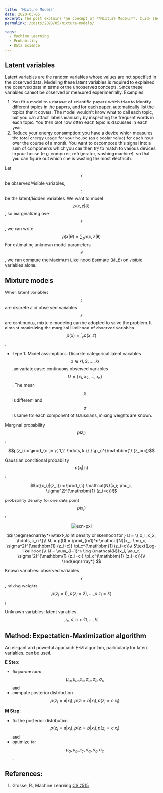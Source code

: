 ```yaml
---
title: 'Mixture Models'
date: 2020-05-05
excerpt: The post explains the concept of **Mixture Models**. Click [here](https://sayrjked.github.io/posts/2020/05/mixture-models/) to read further.
permalink: /posts/2020/05/mixture-models/

tags:
  - Machine Learning
  - Probability
  - Data Science
---
```


## Latent variables

Latent variables are the random variables whose values are not specified in the observed data.
Modeling these latent variables is required to explained the observed data in terms of the unobserved concepts. Since these variables cannot be observed or measured experimentally.
Examples:

1. You fit a model to a dataset of scientific papers which tries to identify different topics in the papers, and for each paper, automatically list the topics that it covers. The model wouldn’t know what to call each topic, but you can attach labels manually by inspecting the frequent words in each topic. You then plot how often each topic is discussed in each year.
2. Reduce your energy consumption: you have a device which measures the total energy usage for your house (as a scalar value) for each hour over the course of a month. You want to decompose this signal into a sum of components which you can then try to match to various devices in your house (e.g. computer, refrigerator, washing machine), so that you can figure out which one is wasting the most electricity.

Let $$x$$ be observed/visible variables, $$z$$ be the latent/hidden variables.
We want to model $$p(x, z|\theta)$$, so marginalizing over $$z$$, we can write $$p(x|\theta) = \sum_z p(x, z|\theta)$$
For estimating unknown model parameters $$\theta$$, we can compute the Maximum Likelihood Estimate (MLE) on visible variables alone.

## Mixture models

When latent variables $$z$$ are discrete and observed variables $$x$$ are continuous, mixture modeling can be adopted to solve the problem.
It aims at maximizing the marginal likelihood of observed variables $$p(x) = \int_{z} p(x,z)$$.

- Type 1: Model assumptions: Discrete categorical latent variables $$ z \in \{1,2, \hdots, k\} $$,univariate case: continuous observed variables $$ D = \{ x_1, x_2, \hdots, x_n \} $$. The mean $$\mu$$ is different and $$\sigma$$ is same for each component of Gaussians, mixing weights are known.

Marginal probability $$p(z_i)$$:

$$p(z_i) = \prod_{c \in \{ 1,2, \hdots, k \} } \pi_c^{\mathbbm{1}  (z_i=c)}$$

Gaussian conditional probability $$ p(x_i|z_i ) $$:

$$p({x_i}|{z_i}) = \prod_{c} \mathcal{N}(x_i; \mu_c, \sigma^2)^{\mathbbm{1}  (z_i=c)}$$

probability density for one data point $$p(x_i)$$:

<!-- $$p(x_i) &=  \sum_{z_i} p(x_i|z_i)p(z_i) = \sum_{z_i} \prod_c \mathcal{N}(x_i; \mu_c, \sigma^2)^{\mathbbm{1}  (z_i=c)} \pi_c^{\mathbbm{1}  (z_i=c)}$$ -->

<p style="text-align:center;"><img src="/images/mixturemodels/eqn-pxi.gif" alt="eqn-pxi"/></p>


$$
\begin{eqnarray*}
&\text{Joint density or likelihood for } D = \{ x_1, x_2, \hdots, x_n \}\\
&L = p(D) = \prod_{i=1}^n \mathcal{N}(x_i; \mu_c, \sigma^2)^{\mathbbm{1}  (z_i=c)} \pi_c^{\mathbbm{1}  (z_i=c)}\\
&\text{Log-likelihood}\\
&l = \sum_{i=1}^n \log (\mathcal{N}(x_i; \mu_c, \sigma^2)^{\mathbbm{1}  (z_i=c)} \pi_c^{\mathbbm{1}  (z_i=c)})\\
\end{eqnarray*}
$$


Known variables: observed variables $${x}$$, mixing weights $$p(z_i=1), p(z_i=2), \hdots, p(z_i=k)$$;

Unknown variables: latent variables $$\mu_c, \sigma, c=\{1,\hdots,k\}$$

## Method: Expectation-Maximization algorithm

An elegant and powerful approach E-M algorithm, particularly for latent variables, can be used.

**E Step**:
- fix parameters $$\mu_{a}, \mu_{b}, \mu_{c},\sigma_{a}, \sigma_{b},\sigma_{c}$$ and
- compute posterior distribution $$p({z_i = a}|x_i ), p({z_i = b}|x_i ), p({z_i = c}|x_i )$$

**M Step**:
- fix the posterior distribution $$p({z_i = a}|x_i ), p({z_i = b}|x_i ), p({z_i = c}|x_i )$$ and
- optimize for $$\mu_{a}, \mu_{b}, \mu_{c}, \sigma_{a}, \sigma_{b},\sigma_{c}$$.

<!-- - Type 2: -->
## References:

1. Grosse, R., Machine Learning [CS 2515](http://www.cs.toronto.edu/~rgrosse/courses/csc2515_2019/)
